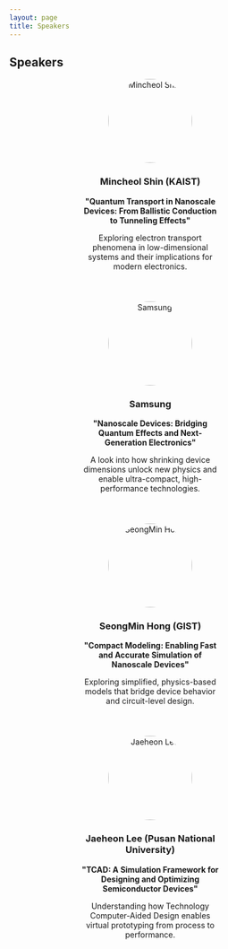 ```yaml
---
layout: page
title: Speakers
---
```


<h2>Speakers</h2>
<div style="display: flex; flex-wrap: wrap; gap: 40px; justify-content: center;">

  <!-- Speaker 1 -->
  <div style="text-align: center; width: 250px;">
    <img src="/assets/img/seokho-square-2.jpg" alt="Mincheol Shin" style="width: 150px; height: 150px; border-radius: 50%;">
    <h3>Mincheol Shin (KAIST)</h3>
    <p><strong>"Quantum Transport in Nanoscale Devices: From Ballistic Conduction to Tunneling Effects"</strong></p>
    <p>Exploring electron transport phenomena in low-dimensional systems and their implications for modern electronics.</p>
  </div>

  <!-- Speaker 2 -->
  <div style="text-align: center; width: 250px;">
    <img src="/assets/img/seokho-square-2.jpg" alt="Samsung" style="width: 150px; height: 150px; border-radius: 50%;">
    <h3>Samsung</h3>
    <p><strong>"Nanoscale Devices: Bridging Quantum Effects and Next-Generation Electronics"</strong></p>
    <p>A look into how shrinking device dimensions unlock new physics and enable ultra-compact, high-performance technologies.</p>
  </div>

  <!-- Speaker 3 -->
  <div style="text-align: center; width: 250px;">
    <img src="/assets/img/seokho-square-2.jpg" alt="SeongMin Hong" style="width: 150px; height: 150px; border-radius: 50%;">
    <h3>SeongMin Hong (GIST)</h3>
    <p><strong>"Compact Modeling: Enabling Fast and Accurate Simulation of Nanoscale Devices"</strong></p>
    <p>Exploring simplified, physics-based models that bridge device behavior and circuit-level design.</p>
  </div>

  <!-- Speaker 4 -->
  <div style="text-align: center; width: 250px;">
    <img src="/assets/img/seokho-square-2.jpg" alt="Jaeheon Lee" style="width: 150px; height: 150px; border-radius: 50%;">
    <h3>Jaeheon Lee (Pusan National University)</h3>
    <p><strong>"TCAD: A Simulation Framework for Designing and Optimizing Semiconductor Devices"</strong></p>
    <p>Understanding how Technology Computer-Aided Design enables virtual prototyping from process to performance.</p>
  </div>

</div>
